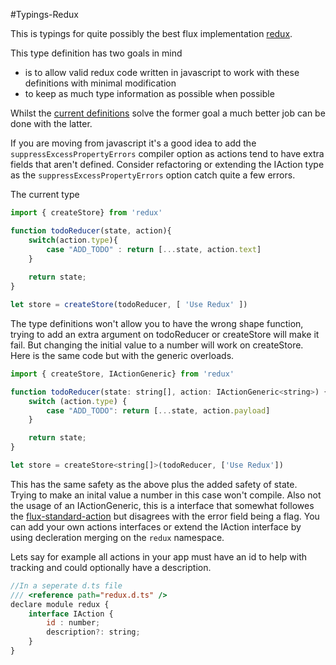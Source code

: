 #Typings-Redux

This is typings for quite possibly the best flux implementation [redux](https://github.com/rackt/redux).

This type definition has two goals in mind
- is to allow valid redux code written in javascript to work with these definitions with minimal modification
- to keep as much type information as possible when possible

Whilst the [current definitions](https://github.com/DefinitelyTyped/DefinitelyTyped/blob/master/redux/redux.d.ts) solve the former goal a much
better job can be done with the latter. 

If you are moving from javascript it's a good idea to add the `suppressExcessPropertyErrors` compiler option
as actions tend to have extra fields that aren't defined. Consider refactoring or extending the IAction type as the
`suppressExcessPropertyErrors`  option catch quite a few errors.

The current type 

```javascript
import { createStore} from 'redux'

function todoReducer(state, action){
	switch(action.type){
		case "ADD_TODO" : return [...state, action.text]
	}
	
	return state;
}

let store = createStore(todoReducer, [ 'Use Redux' ])
``` 
The type definitions won't allow you to have the wrong shape function, 
trying to add an extra argument on todoReducer or createStore will make it fail. But changing the initial value 
to a number will work on createStore. Here is the same code but with the generic overloads.

```javascript
import { createStore, IActionGeneric} from 'redux'

function todoReducer(state: string[], action: IActionGeneric<string>) {
	switch (action.type) {
		case "ADD_TODO": return [...state, action.payload]
	}

	return state;
}

let store = createStore<string[]>(todoReducer, ['Use Redux'])
``` 
This has the same safety as the above plus the added safety of state. 
Trying to make an inital value a number in this case won't compile. Also not the usage of an IActionGeneric,
this is a interface that somewhat followes the [flux-standard-action](https://github.com/acdlite/flux-standard-action) but disagrees with the error field being a flag.
You can add your own actions interfaces or extend the IAction interface by using decleration merging on the `redux` namespace.

Lets say for example all actions in your app must have an id to help with tracking and could optionally have a description.
```javascript
//In a seperate d.ts file
/// <reference path="redux.d.ts" />
declare module redux {
	interface IAction {
		id : number;
		description?: string;
	}
}
```